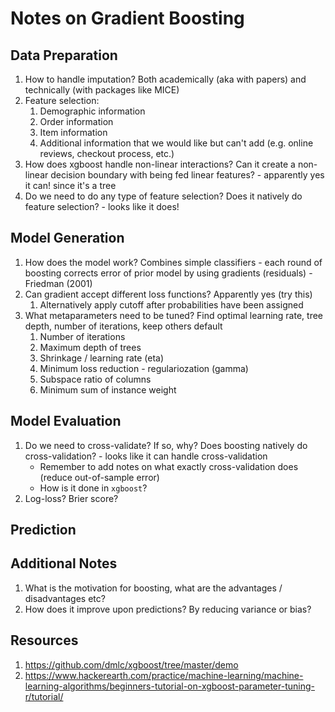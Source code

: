 # Notes on Gradient Boosting

## Data Preparation

1. How to handle imputation? Both academically (aka with papers) and technically (with packages like MICE)
2. Feature selection:
    1. Demographic information
    2. Order information
    3. Item information
    4. Additional information that we would like but can't add (e.g. online reviews, checkout process, etc.)
3. How does xgboost handle non-linear interactions? Can it create a non-linear decision boundary with being fed linear features? - apparently yes it can! since it's a tree
4. Do we need to do any type of feature selection? Does it natively do feature selection? - looks like it does!

## Model Generation

1. How does the model work? Combines simple classifiers - each round of boosting corrects error of prior model by using gradients (residuals) - Friedman (2001)
2. Can gradient accept different loss functions? Apparently yes (try this)
    1. Alternatively apply cutoff after probabilities have been assigned
3. What metaparameters need to be tuned? Find optimal learning rate, tree depth, number of iterations, keep others default
    1. Number of iterations
    2. Maximum depth of trees
    3. Shrinkage / learning rate (eta)
    4. Minimum loss reduction - regulariozation (gamma)
    5. Subspace ratio of columns
    6. Minimum sum of instance weight

## Model Evaluation

1. Do we need to cross-validate? If so, why? Does boosting natively do cross-validation? - looks like it can handle cross-validation
    - Remember to add notes on what exactly cross-validation does (reduce out-of-sample error)
    - How is it done in `xgboost`?
2. Log-loss? Brier score?

## Prediction

## Additional Notes

1. What is the motivation for boosting, what are the advantages / disadvantages etc?
2. How does it improve upon predictions? By reducing variance or bias?

## Resources

1. https://github.com/dmlc/xgboost/tree/master/demo
2. https://www.hackerearth.com/practice/machine-learning/machine-learning-algorithms/beginners-tutorial-on-xgboost-parameter-tuning-r/tutorial/
